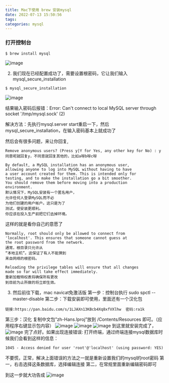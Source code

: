 ```yaml
---
title: Mac下使用 brew 安装mysql
date: 2022-07-13 15:50:56
tags:
categories: mysql
---
```


### 打开控制台

```
$ brew install mysql
```

![image](https://tva1.sinaimg.cn/large/e6c9d24ely1h45d6gpb56j20u017x7bf.jpg)

2. 我们现在已经配置成功了，需要设置根密码，它让我们输入mysql_secure_installation

```
$ mysql_secure_installation
```

![image](https://user-images.githubusercontent.com/29434858/77275763-14806400-6cf4-11ea-9506-72741e2dbb0b.png)


结果输入密码后报错：Error: Can't connect to local MySQL server through socket '/tmp/mysql.sock' (2)

解决方法：先执行mysql.server start重启一下，然后mysql_secure_installation，在输入密码基本上就成功了

然后会有很多问题，来让你回复, 
```
Remove anonymous users? (Press y|Y for Yes, any other key for No) : y
同意呢就回复y，不同意就回复其他的，比如a呀b呀c呀
```

```
By default, a MySQL installation has an anonymous user,
allowing anyone to log into MySQL without having to have
a user account created for them. This is intended only for
testing, and to make the installation go a bit smoother.
You should remove them before moving into a production
environment.
默认情况下，MySQL安装有一个匿名用户，
允许任何人登录MySQL而不必
为他们创建的用户帐户。这只是为了
测试，使安装更顺利。
你应该在投入生产前把它们去掉环境。
```
这样的就是看你自己的意愿了
```
Normally, root should only be allowed to connect from
'localhost'. This ensures that someone cannot guess at
the root password from the network.
通常，根目录只允许从
“本地主机”。这保证了有人不能猜到
来自网络的根密码。
```

```
Reloading the privilege tables will ensure that all changes
made so far will take effect immediately.
重新加载特权表将确保所有更改
到目前为止所做的将立即生效。
```

3. 然后前往下载，mac navicat免激活版
第一步：控制台执行
sudo spctl --master-disable
第二步：下载安装即可使用，里面还有一个汉化包

```
链接:https://pan.baidu.com/s/1LJAXn13KBcb4Xq8xfVXlhw  密码:ra1k
```
第三步：汉化
复制中文包”zh-Hans.lproj”放到 /Contents/Resources 即可。（应用程序右键显示包内容）
![image](https://user-images.githubusercontent.com/29434858/77275001-2cef7f00-6cf2-11ea-8b59-2cb9f84502ec.png)
![image](https://user-images.githubusercontent.com/29434858/77275088-60320e00-6cf2-11ea-9d08-34ca96d271fb.png)
![image](https://user-images.githubusercontent.com/29434858/77275120-7b9d1900-6cf2-11ea-8a78-1e728c307fc0.png)
到这里就安装完成了，
![image](https://user-images.githubusercontent.com/29434858/77275216-bb640080-6cf2-11ea-9342-625dfcb018a4.png)
 完了点好。如果出现连接错误:
打开终端，通过终端连接mysql数据库时候我们会看到这样的信息：

```
1045 - Access denied for user 'root'@'localhost' (using password: YES)
```
不要慌，正常，解决上面错误的方法之一就是重新设置我们的mysql的root密码
第一，右击选择这条数据库，选择编辑连接
第二，在常规里面重新编辑密码即可

到这一步就大功告成
![image](https://user-images.githubusercontent.com/29434858/77275684-e6028900-6cf3-11ea-9d7b-0c9360af3979.png)